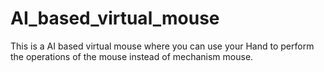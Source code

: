 # AI_based_virtual_mouse
This is a AI based virtual mouse where you can use your Hand to perform the operations of the mouse instead of mechanism mouse.
